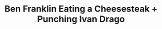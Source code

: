---
pid: LLE38
title: Ben Franklin Eating a Cheesesteak + Punching Ivan Drago
location_transcription: on top of the Ben!
zipcode: '19147'
outside_phl: 
neighborhood: Queen Village,Bella Vista,Pennsport,Italian Market
age: '60'
age_range: 60-69
instagram: 
image_file_name: LLE_38.jpg
proposal_transcription: 
topic: Figure,Food,History,Philadelphia,Pop Culture
topic_summary: 0, 0, 0, 0, 0
type: Other No Form
keywords_other: Ben Franklin, Ivan Drago
credit: Christine Eriksen
image_labels: 
twitter: 
facebook: 
permalink: "/monuments/lle38/"
layout: item-page
---